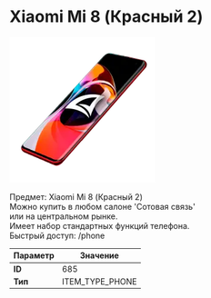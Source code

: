 # Xiaomi Mi 8 (Красный 2)

![Item Image](../img/685.webp?raw=true)

Предмет: Xiaomi Mi 8 (Красный 2)<br>Можно купить в любом салоне 'Сотовая связь'<br>или на центральном рынке.<br>Имеет набор стандартных функций телефона.<br>Быстрый доступ: /phone


| Параметр | Значение |
|----------|----------|
| **ID** | 685 |
| **Тип** | ITEM_TYPE_PHONE |

